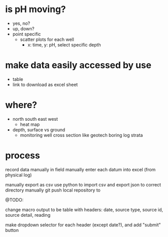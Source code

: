 # is pH moving? 
* yes, no?
* up, down?
* point specific
  - scatter plots for each well
    * x: time, y: pH, select specific depth

# make data easily accessed by use 
* table
* link to download as excel sheet

# where?
* north south east west
  - heat map
* depth, surface vs ground
  - monitoring well cross section like geotech boring log strata

# process
record data manually in field
manually enter each datum into excel (from physical log)
<!-- run "Data Crank" macro  -->
manually export as csv
use python to import csv and export json to correct directory
manually git push local repository to 

@TODO: 

change macro output to be table with headers: date, source type, source id, source detail, reading

make dropdown selector for each header (except date?), and add "submit" button